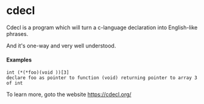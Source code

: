 # cdecl

Cdecl is a program which will turn a c-language declaration into English-like phrases.

And it's one-way and very well understood.

#### Examples
```
int (*(*foo)(void ))[3]
declare foo as pointer to function (void) returning pointer to array 3 of int
```

To learn more, goto the website https://cdecl.org/
